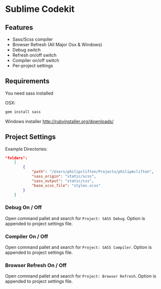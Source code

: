 # Sublime Codekit

## Features
- Sass/Scss compiler 
- Browser Refresh (All Major Osx & Windows)
- Debug switch
- Refresh on/off switch
- Compiler on/off switch
- Per-project settings

## Requirements 

You need sass installed

OSX:
```bash
gem install sass
```

Windows installer
http://rubyinstaller.org/downloads/



## Project Settings

Example Directories: 
```json
"folders":
	[
		{
			"path": "/Users/philipclifton/Projects/philipmclifton",
			"sass_origin": "static/scss",
			"sass_output": "static/css",
			"base_scss_file": "styles.scss"
		}
	]
```

### Debug On / Off

Open command pallet and search for `Project: SASS Debug`.
Option is appended to project settings file.

### Compiler On / Off
	
Open command pallet and search for `Project: SASS Compiler`.
Option is appended to project settings file.

### Browser Refresh On / Off
	
Open command pallet and search for `Project: Browser Refresh`.
Option is appended to project settings file.